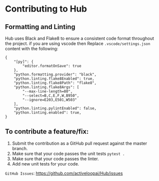 Contributing to Hub
===================

## Formatting and Linting
Hub uses Black and Flake8 to ensure a consistent code format throughout the project.
if you are using vscode then Replace `.vscode/settings.json` content with the following:
```
{
    "[py]": {
        "editor.formatOnSave": true
    },
    "python.formatting.provider": "black",
    "python.linting.flake8Enabled": true,
    "python.linting.flake8Path": "flake8",
    "python.linting.flake8Args": [
        "--max-line-length=80",
        "--select=B,C,E,F,W,B950",
        "--ignore=E203,E501,W503"
    ],
    "python.linting.pylintEnabled": false,
    "python.linting.enabled": true,
}
```

To contribute a feature/fix:
----------------------

1. Submit the contribution as a GitHub pull request against the master branch.
2. Make sure that your code passes the unit tests `pytest .`
3. Make sure that your code passes the linter.
4. Add new unit tests for your code.

`GitHub Issues`: https://github.com/activeloopai/Hub/issues
